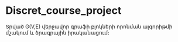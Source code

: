 # Discret_course_project
Տրված G(V,E) վերջավոր գրաֆի բլոկների որոնման ալգորիթմի մշակում և ծրագրային իրականացում։
